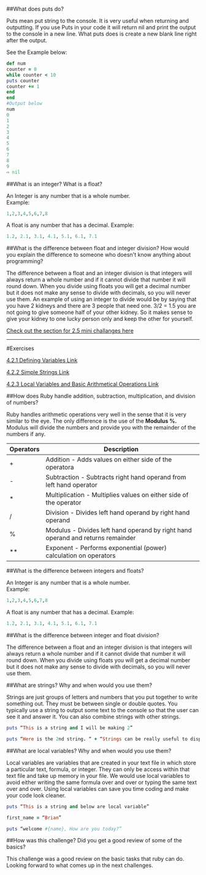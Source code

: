 ##What does puts do?

Puts mean put string to the console. It is very useful when returning and outputting.  If you use Puts in your code it will return nil and print the output to the console in a new line. What puts does is create a new blank line right after the output. 

See the Example below:

```Ruby
def num
counter = 0
while counter < 10
puts counter
counter += 1
end
end
#Output below
num 
0
1
2
3
4
5
6
7
8
9
⇨ nil
```

##What is an integer? What is a float?

An Integer is any number that is a whole number.  
Example:

```Ruby
1,2,3,4,5,6,7,8
```
A float is any number that has a decimal.
Example:

```Ruby
1.2, 2.1, 3.1, 4.1, 5.1, 6.1, 7.1
```

##What is the difference between float and integer division? How would you explain the difference to someone who doesn't know anything about programming?

The difference between a float and an integer division is that integers will always return a whole number and if it cannot divide that number it will round down. When you divide using floats you will get a decimal number but it does not make any sense to divide with decimals, so you will never use them. An example of using an integer to divide would be by saying that you have 2 kidneys and there are 3 people that need one. 3/2 = 1.5 you are not going to give someone half of your other kidney. So it makes sense to give your kidney to one lucky person only and keep the other for yourself.

[Check out the section for 2.5 mini challanges here](calc.rb)

---
#Exercises

[4.2.1 Defining Variables Link](defining_variables.rb)

[4.2.2 Simple Strings Link](simple_string.rb)

[4.2.3 Local Variables and Basic Arithmetical Operations Link](basic-math.rb)


##How does Ruby handle addition, subtraction, multiplication, and division of numbers?

Ruby handles arithmetic operations very well in the sense that it is very similar to the eye. The only difference is the use of the **Modulus %.** Modulus will divide the numbers and provide you with the remainder of the numbers if any.

Operators| Description
---| ---
 + | Addition - Adds values on either side of the operatora 
 - | Subtraction - Subtracts right hand operand from left hand operator 
 * | Multiplication - Multiplies values on either side of the operator 
 / | Division - Divides left hand operand by right hand operand 
 % | Modulus - Divides left hand operand by right hand operand and returns remainder 
 ** |Exponent - Performs exponential (power) calculation on operators 

##What is the difference between integers and floats?

An Integer is any number that is a whole number.  
Example:

```Ruby
1,2,3,4,5,6,7,8
```
A float is any number that has a decimal.
Example:

```Ruby
1.2, 2.1, 3.1, 4.1, 5.1, 6.1, 7.1
```

##What is the difference between integer and float division?

The difference between a float and an integer division is that integers will always return a whole number and if it cannot divide that number it will round down. When you divide using floats you will get a decimal number but it does not make any sense to divide with decimals, so you will never use them. 

##What are strings? Why and when would you use them?

Strings are just groups of letters and numbers that you put together to write something out. They must be between single or double quotes. You typically use a string to output some text to the console so that the user can see it and answer it. You can also combine strings with other strings. 

```Ruby
puts “This is a string and I will be making 2”

puts “Here is the 2nd string. “ + “Strings can be really useful to display text or capture text”
```

##What are local variables? Why and when would you use them?

Local variables are variables that are created in your text file in which store a particular text, formula, or integer. They can only be access within that text file and  take up memory in your file. We would use local variables to avoid either writing the same formula over and over or typing the same text over and over. Using local variables can save you time coding and make your code look cleaner. 

```Ruby
puts “This is a string and below are local variable”

first_name = “Brian”

puts “welcome #{name}, How are you today?”

```
 
##How was this challenge? Did you get a good review of some of the basics?

This challenge was a good review on the basic tasks that ruby can do. Looking forward to what comes up in the next challenges.
